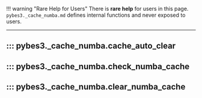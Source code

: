 !!! warning "Rare Help for Users"
    There is **rare help** for users in this page. `pybes3._cache_numba.md` defines internal functions and never exposed to users.

---
::: pybes3._cache_numba.cache_auto_clear
---
::: pybes3._cache_numba.check_numba_cache
---
::: pybes3._cache_numba.clear_numba_cache
---
